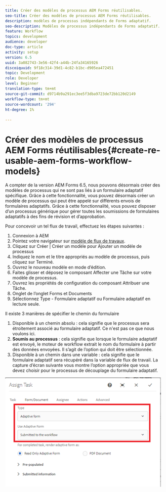 ```yaml
---
title: Créer des modèles de processus AEM Forms réutilisables.
seo-title: Créer des modèles de processus AEM Forms réutilisables.
description: modèles de processus indépendants de Forms adaptatif.
seo-description: Modèles de processus indépendants de Forms adaptatif.
feature: Workflow
topics: development
audience: developer
doc-type: article
activity: setup
version: 6.5
uuid: 3a082743-3e56-42f4-a44b-24fa34165926
discoiquuid: 9f18c314-39d1-4c82-b1bc-d905ea472451
topic: Development
role: Developer
level: Beginner
translation-type: tm+mt
source-git-commit: d9714b9a291ec3ee5f3dba9723de72bb120d2149
workflow-type: tm+mt
source-wordcount: '294'
ht-degree: 1%

---
```



# Créer des modèles de processus AEM Forms réutilisables{#create-re-usable-aem-forms-workflow-models}

A compter de la version AEM Forms 6.5, nous pouvons désormais créer des modèles de processus qui ne sont pas liés à un formulaire adaptatif spécifique. Grâce à cette fonctionnalité, vous pouvez désormais créer un modèle de processus qui peut être appelé sur différents envois de formulaires adaptatifs. Grâce à cette fonctionnalité, vous pouvez disposer d’un processus générique pour gérer toutes les soumissions de formulaires adaptatifs à des fins de révision et d’approbation.

Pour concevoir un tel flux de travail, effectuez les étapes suivantes :

1. Connexion à AEM
1. Pointez votre navigateur sur [modèle de flux de travaux](http://localhost:4502/libs/cq/workflow/admin/console/content/models.html).
1. Cliquez sur Créer | Créer un modèle pour Ajouter un modèle de processus
1. Indiquez le nom et le titre appropriés au modèle de processus, puis cliquez sur Terminé.
1. Ouvrez le nouveau modèle en mode d’édition.
1. Faites glisser et déposez le composant Affecter une Tâche sur votre modèle de processus.
1. Ouvrez les propriétés de configuration du composant Attribuer une Tâche.
1. Onglet de l’onglet Forms et Documents
1. Sélectionnez Type - Formulaire adaptatif ou Formulaire adaptatif en lecture seule.

Il existe 3 manières de spécifier le chemin du formulaire

1. Disponible à un chemin absolu : cela signifie que le processus sera étroitement associé au formulaire adaptatif. Ce n&#39;est pas ce que nous voulons ici.
1. **Soumis au processus**  : cela signifie que lorsque le formulaire adaptatif est envoyé, le moteur de workflow extrait le nom du formulaire à partir des données envoyées. Il s’agit de l’option qui doit être sélectionnée.
1. Disponible à un chemin dans une variable : cela signifie que le formulaire adaptatif sera récupéré dans la variable de flux de travail.
La capture d’écran suivante vous montre l’option appropriée que vous devez choisir pour le processus de découplage du formulaire adaptatif.

![workflow, modèle](assets/workflomodel.PNG)